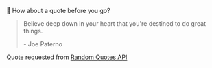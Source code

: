 📣 How about a quote before you go?

> Believe deep down in your heart that you're destined to do great things.
>
> <p>- Joe Paterno</p>

Quote requested from [Random Quotes API](https://github.com/lukePeavey/quotable)
